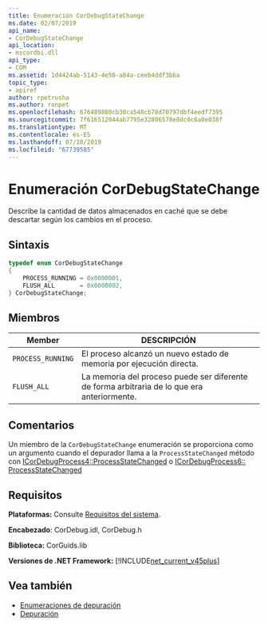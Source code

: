 ```yaml
---
title: Enumeración CorDebugStateChange
ms.date: 02/07/2019
api_name:
- CorDebugStateChange
api_location:
- mscordbi.dll
api_type:
- COM
ms.assetid: 1d4424ab-5143-4e50-a84a-ceeb4ddf3bba
topic_type:
- apiref
author: rpetrusha
ms.author: ronpet
ms.openlocfilehash: 676489880cb30ca540cb78d70797dbf4eedf7395
ms.sourcegitcommit: 7f616512044ab7795e32806578e8dc0c6a0e038f
ms.translationtype: MT
ms.contentlocale: es-ES
ms.lasthandoff: 07/10/2019
ms.locfileid: "67739585"
---
```

# <a name="cordebugstatechange-enumeration"></a>Enumeración CorDebugStateChange

Describe la cantidad de datos almacenados en caché que se debe descartar según los cambios en el proceso.

## <a name="syntax"></a>Sintaxis

```cpp
typedef enum CorDebugStateChange
{
    PROCESS_RUNNING = 0x0000001,
    FLUSH_ALL       = 0x0000002,
} CorDebugStateChange;
```

## <a name="members"></a>Miembros

| Member            | DESCRIPCIÓN                                                              |
| ----------------- | ------------------------------------------------------------------------ |
| `PROCESS_RUNNING` | El proceso alcanzó un nuevo estado de memoria por ejecución directa.            |
| `FLUSH_ALL`       | La memoria del proceso puede ser diferente de forma arbitraria de lo que era anteriormente. |

## <a name="remarks"></a>Comentarios

 Un miembro de la `CorDebugStateChange` enumeración se proporciona como un argumento cuando el depurador llama a la `ProcessStateChanged` método con [ICorDebugProcess4::ProcessStateChanged](icordebugprocess4-processstatechanged-method.md) o [ICorDebugProcess6:: ProcessStateChanged](icordebugprocess6-processstatechanged-method.md)

## <a name="requirements"></a>Requisitos

 **Plataformas:** Consulte [Requisitos del sistema](../../../../docs/framework/get-started/system-requirements.md).

 **Encabezado**: CorDebug.idl, CorDebug.h

 **Biblioteca:** CorGuids.lib

 **Versiones de .NET Framework:** [!INCLUDE[net_current_v45plus](../../../../includes/net-current-v20plus-md.md)]

## <a name="see-also"></a>Vea también

- [Enumeraciones de depuración](debugging-enumerations.md)
- [Depuración](index.md)
